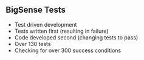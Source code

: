 ## BigSense Tests

- Test driven development
- Tests written first (resulting in failure)
- Code developed second (changing tests to pass)
- Over 130 tests
- Checking for over 300 success conditions 
